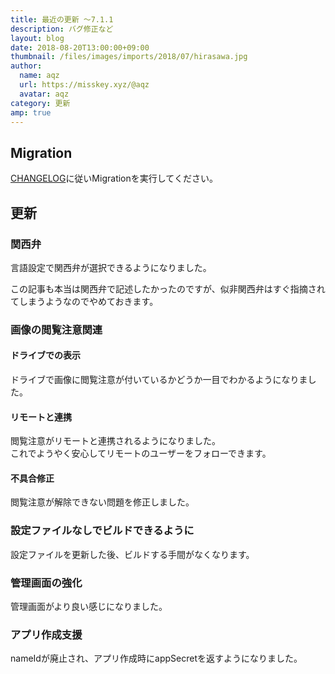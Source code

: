 ```yaml
---
title: 最近の更新 ～7.1.1
description: バグ修正など
layout: blog
date: 2018-08-20T13:00:00+09:00
thumbnail: /files/images/imports/2018/07/hirasawa.jpg
author:
  name: aqz
  url: https://misskey.xyz/@aqz
  avatar: aqz
category: 更新
amp: true
---
```

## Migration
[CHANGELOG]()に従いMigrationを実行してください。

## 更新
### 関西弁
言語設定で関西弁が選択できるようになりました。

この記事も本当は関西弁で記述したかったのですが、似非関西弁はすぐ指摘されてしまうようなのでやめておきます。

### 画像の閲覧注意関連
#### ドライブでの表示
ドライブで画像に閲覧注意が付いているかどうか一目でわかるようになりました。

#### リモートと連携
閲覧注意がリモートと連携されるようになりました。  
これでようやく安心してリモートのユーザーをフォローできます。

#### 不具合修正
閲覧注意が解除できない問題を修正しました。

### 設定ファイルなしでビルドできるように
設定ファイルを更新した後、ビルドする手間がなくなります。

### 管理画面の強化
管理画面がより良い感じになりました。

### アプリ作成支援
nameIdが廃止され、アプリ作成時にappSecretを返すようになりました。